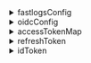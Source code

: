 <details>
  <summary>fastlogsConfig</summary>

**Type**

`FastlogsConfig`

</details>

<details>
  <summary>oidcConfig</summary>

**Type**

`OidcConfigResponse?`

</details>

<details>
  <summary>accessTokenMap</summary>

**Type**

`Map<string, AccessToken>`

**Key**

- The key should be constructed with `scope` and `resource`.
- The values in `scope` should be sorted alphabetically and joined with space.
- The key should be constructed in the pattern: `${scope}@${resource}`.
- If the `scope` or `resource` is null or empty, their value should be treated as empty.

E.g., `"offline_access openid read:usr@https://fastlogs.dev/api"`, `"@https://fastlogs.dev/api"`, `"openid@"`, `"@"`.

**Value**

- `AccessToken`, which uses `expiresAt` property to indicate the exact time when an access token is expired.

**Notes**

- The `scope` will always be a null value for we don’t support custom scopes in Fastlogs V1.
- When building the access token key to store an access token:
  - `scope` will always be a null value.
  - if the access token is not a jwt, treat the `resource` as a null value.
  - if the access token is a jwt, decode the access token and use the payload’s `aud` claim value as the `resource` part of the access token key.

</details>

<details>
  <summary>refreshToken</summary>

**Type**

`string?`

**Notes**

`refreshToken` will be set or updated under circumstances below:

- Load `refreshToken` from the storage.
- The server returns a `refreshToken` in the response on fetch token successfully.
- Sign out (will be set to `null`).

</details>

<details>
  <summary>idToken</summary>

**Type**

`string?`

**Notes**

- `idToken` should be verified if it comes from the backend.
- `idToken` will be set or updated under circumstances below:
  - Load `idToken` from the storage.
  - The server returns an `idToken` in the response on fetch token successfully.
  - Sign out (will be set to `null`).

</details>

